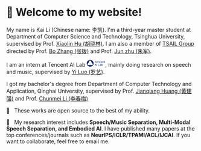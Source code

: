 # 🎊 Welcome to my website!

My name is Kai Li (Chinese name: 李凯). I'm a third-year master student at Department of Computer Science and Technology, Tsinghua University, supervised by Prof. [Xiaolin Hu (胡晓林)](http://www.xlhu.cn/). I am also a member of [TSAIL Group](https://ml.cs.tsinghua.edu.cn/) directed by Prof. [Bo Zhang (张拨)](https://www.cs.tsinghua.edu.cn/info/1121/3552.htm) and Prof. [Jun zhu (朱军)](https://ml.cs.tsinghua.edu.cn/~jun/index.shtml).

I am an intern at Tencent AI Lab <img src='images/Tencent.png' style='width: 3.5em;'>, mainly doing research on speech and music, supervised by [Yi Luo (罗艺)](https://scholar.google.com/citations?user=OSM9xooAAAAJ&hl=en).

I got my bachelor's degree from Department of Computer Technology and Application, Qinghai University, supervised by Prof. [Jianqiang Huang (黄建强)](https://www.qhu-hdacp.cn/hjq.html) and Prof. [Chunmei Li (李春梅)](https://cs.qhu.edu.cn/jxgz/jxysz/ssyjsds/57658.htm)

🤗 &nbsp; These works are open source to the best of my ability.

🤗 &nbsp; My research interest includes **Speech/Music Separation, Multi-Modal Speech Separation, and Embodied AI**. I have published many papers at the top conferences/journals such as **NeurIPS/ICLR/TPAMI/ACL/IJCAI**. If you want to collaborate, feel free to email me.